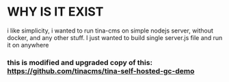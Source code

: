# WHY IS IT EXIST

i like simplicity, i wanted to run tina-cms on simple nodejs server, without docker, and any other stuff. I just wanted to build single server.js file and run it on anywhere


### this is modified and upgraded copy of this: https://github.com/tinacms/tina-self-hosted-gc-demo
